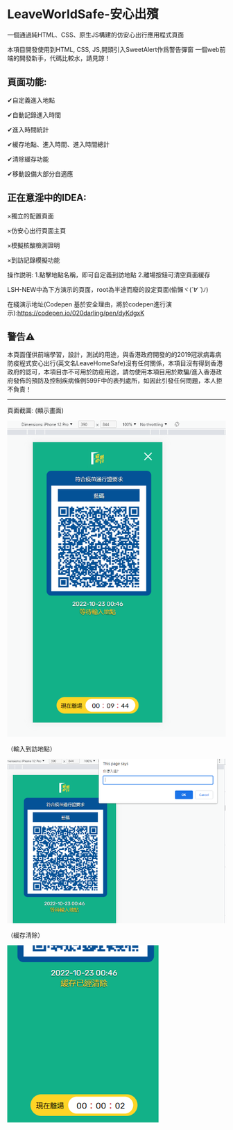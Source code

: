 # LeaveWorldSafe-安心出殯
一個通過純HTML、CSS、原生JS構建的仿安心出行應用程式頁面

本項目開發使用到HTML, CSS, JS,開頭引入SweetAlert作爲警告彈窗
一個web前端的開發新手，代碼比較水，請見諒！

## 頁面功能:

✔自定義進入地點

✔自動記錄進入時間

✔進入時間統計

✔緩存地點、進入時間、進入時間總計

✔清除緩存功能

✔移動設備大部分自適應


## 正在意淫中的IDEA:

×獨立的配置頁面

×仿安心出行頁面主頁

×模擬核酸檢測證明

×到訪記錄模擬功能

操作説明:
1.點擊地點名稱，即可自定義到訪地點
2.離場按鈕可清空頁面緩存

LSH-NEW中為下方演示的頁面，root為半途而廢的設定頁面(偷懶ヾ(*´∀ ˋ*)ﾉ)

在綫演示地址(Codepen 基於安全理由，將於codepen進行演示):https://codepen.io/020darling/pen/dyKdgxK


## 警告⚠

本頁面僅供前端學習，設計，測試的用途，與香港政府開發的的2019冠狀病毒病防疫程式安心出行(英文名LeaveHomeSafe)沒有任何關係，本項目沒有得到香港政府的認可，本項目亦不可用於防疫用途，請勿使用本項目用於欺騙/進入香港政府發佈的預防及控制疾病條例599F中的表列處所，如因此引發任何問題，本人拒不負責！

------------------------------

頁面截圖:
(顯示畫面)


![](https://raw.githubusercontent.com/020darling/CDN/main/img/SW6.png)


（輸入到訪地點）


![](https://raw.githubusercontent.com/020darling/CDN/main/img/%E5%B1%8F%E5%B9%95%E6%88%AA%E5%9B%BE%202022-11-23%20004731.png)



（緩存清除）


![](https://raw.githubusercontent.com/020darling/CDN/main/img/%E5%B1%8F%E5%B9%95%E6%88%AA%E5%9B%BE%202022-11-23%20004750.png)
